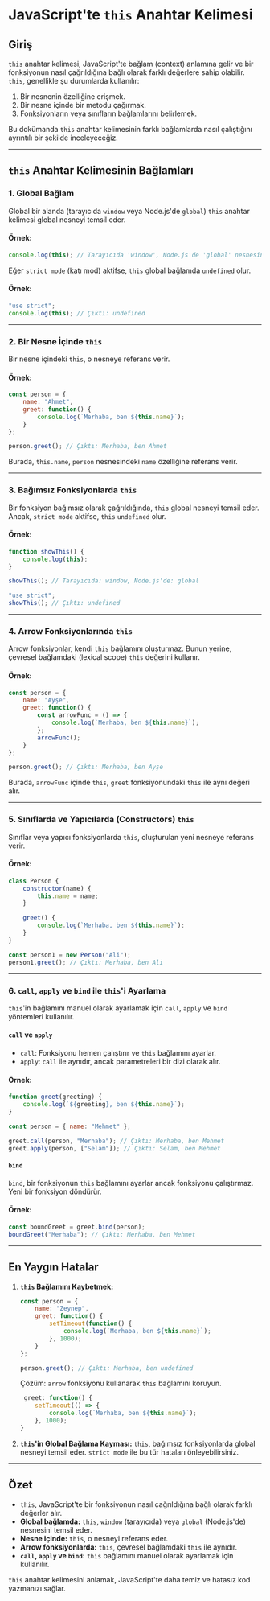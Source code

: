 # JavaScript'te `this` Anahtar Kelimesi

## Giriş
`this` anahtar kelimesi, JavaScript'te bağlam (context) anlamına gelir ve bir fonksiyonun nasıl çağrıldığına bağlı olarak farklı değerlere sahip olabilir. `this`, genellikle şu durumlarda kullanılır:

1. Bir nesnenin özelliğine erişmek.
2. Bir nesne içinde bir metodu çağırmak.
3. Fonksiyonların veya sınıfların bağlamlarını belirlemek.

Bu dokümanda `this` anahtar kelimesinin farklı bağlamlarda nasıl çalıştığını ayrıntılı bir şekilde inceleyeceğiz.

---

## `this` Anahtar Kelimesinin Bağlamları

### 1. Global Bağlam
Global bir alanda (tarayıcıda `window` veya Node.js'de `global`) `this` anahtar kelimesi global nesneyi temsil eder.

#### Örnek:
```javascript
console.log(this); // Tarayıcıda 'window', Node.js'de 'global' nesnesini verir
```

Eğer `strict mode` (katı mod) aktifse, `this` global bağlamda `undefined` olur.

#### Örnek:
```javascript
"use strict";
console.log(this); // Çıktı: undefined
```

---

### 2. Bir Nesne İçinde `this`
Bir nesne içindeki `this`, o nesneye referans verir.

#### Örnek:
```javascript
const person = {
    name: "Ahmet",
    greet: function() {
        console.log(`Merhaba, ben ${this.name}`);
    }
};

person.greet(); // Çıktı: Merhaba, ben Ahmet
```

Burada, `this.name`, `person` nesnesindeki `name` özelliğine referans verir.

---

### 3. Bağımsız Fonksiyonlarda `this`
Bir fonksiyon bağımsız olarak çağrıldığında, `this` global nesneyi temsil eder. Ancak, `strict mode` aktifse, `this` `undefined` olur.

#### Örnek:
```javascript
function showThis() {
    console.log(this);
}

showThis(); // Tarayıcıda: window, Node.js'de: global

"use strict";
showThis(); // Çıktı: undefined
```

---

### 4. Arrow Fonksiyonlarında `this`
Arrow fonksiyonlar, kendi `this` bağlamını oluşturmaz. Bunun yerine, çevresel bağlamdaki (lexical scope) `this` değerini kullanır.

#### Örnek:
```javascript
const person = {
    name: "Ayşe",
    greet: function() {
        const arrowFunc = () => {
            console.log(`Merhaba, ben ${this.name}`);
        };
        arrowFunc();
    }
};

person.greet(); // Çıktı: Merhaba, ben Ayşe
```

Burada, `arrowFunc` içinde `this`, `greet` fonksiyonundaki `this` ile aynı değeri alır.

---

### 5. Sınıflarda ve Yapıcılarda (Constructors) `this`
Sınıflar veya yapıcı fonksiyonlarda `this`, oluşturulan yeni nesneye referans verir.

#### Örnek:
```javascript
class Person {
    constructor(name) {
        this.name = name;
    }

    greet() {
        console.log(`Merhaba, ben ${this.name}`);
    }
}

const person1 = new Person("Ali");
person1.greet(); // Çıktı: Merhaba, ben Ali
```

---

### 6. `call`, `apply` ve `bind` ile `this`'i Ayarlama
`this`'in bağlamını manuel olarak ayarlamak için `call`, `apply` ve `bind` yöntemleri kullanılır.

#### `call` ve `apply`
- `call`: Fonksiyonu hemen çalıştırır ve `this` bağlamını ayarlar.
- `apply`: `call` ile aynıdır, ancak parametreleri bir dizi olarak alır.

#### Örnek:
```javascript
function greet(greeting) {
    console.log(`${greeting}, ben ${this.name}`);
}

const person = { name: "Mehmet" };

greet.call(person, "Merhaba"); // Çıktı: Merhaba, ben Mehmet
greet.apply(person, ["Selam"]); // Çıktı: Selam, ben Mehmet
```

#### `bind`
`bind`, bir fonksiyonun `this` bağlamını ayarlar ancak fonksiyonu çalıştırmaz. Yeni bir fonksiyon döndürür.

#### Örnek:
```javascript
const boundGreet = greet.bind(person);
boundGreet("Merhaba"); // Çıktı: Merhaba, ben Mehmet
```

---

## En Yaygın Hatalar
1. **`this` Bağlamını Kaybetmek:**
   ```javascript
   const person = {
       name: "Zeynep",
       greet: function() {
           setTimeout(function() {
               console.log(`Merhaba, ben ${this.name}`);
           }, 1000);
       }
   };

   person.greet(); // Çıktı: Merhaba, ben undefined
   ```
   Çözüm: `arrow` fonksiyonu kullanarak `this` bağlamını koruyun.
   ```javascript
    greet: function() {
       setTimeout(() => {
           console.log(`Merhaba, ben ${this.name}`);
       }, 1000);
   }
   ```

2. **`this`'in Global Bağlama Kayması:**
   `this`, bağımsız fonksiyonlarda global nesneyi temsil eder. `strict mode` ile bu tür hataları önleyebilirsiniz.

---

## Özet
- `this`, JavaScript'te bir fonksiyonun nasıl çağrıldığına bağlı olarak farklı değerler alır.
- **Global bağlamda:** `this`, `window` (tarayıcıda) veya `global` (Node.js'de) nesnesini temsil eder.
- **Nesne içinde:** `this`, o nesneyi referans eder.
- **Arrow fonksiyonlarda:** `this`, çevresel bağlamdaki `this` ile aynıdır.
- **`call`, `apply` ve `bind`:** `this` bağlamını manuel olarak ayarlamak için kullanılır.

`this` anahtar kelimesini anlamak, JavaScript'te daha temiz ve hatasız kod yazmanızı sağlar.
